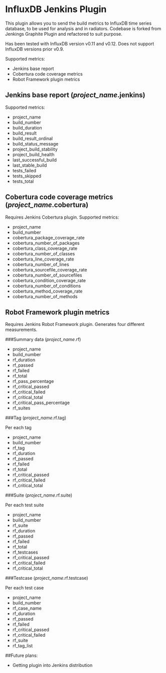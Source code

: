 # InfluxDB Jenkins Plugin

This plugin allows you to send the build metrics to InfluxDB time series database, to be used for analysis and in radiators. Codebase is forked from Jenkings Graphite Plugin and refactored to suit purpose.

Has been tested with InfluxDB version v0.11 and v0.12. Does not support InfluxDB versions prior v0.9.

Supported metrics:
   - Jenkins base report
   - Cobertura code coverage metrics
   - Robot Framework plugin metrics

## Jenkins base report (*project_name*.jenkins)

Supported metrics:
   - project_name
   - build_number
   - build_duration
   - build_result
   - build_result_ordinal
   - build_status_message
   - project_build_stability
   - project_build_health
   - last_successful_build
   - last_stable_build
   - tests_failed
   - tests_skipped
   - tests_total

## Cobertura code coverage metrics (*project_name*.cobertura)

Requires Jenkins Cobertura plugin. Supported metrics:
   - project_name
   - build_number
   - cobertura_package_coverage_rate
   - cobertura_number_of_packages
   - cobertura_class_coverage_rate
   - cobertura_number_of_classes
   - cobertura_line_coverage_rate
   - cobertura_number_of_lines
   - cobertura_sourcefile_coverage_rate
   - cobertura_number_of_sourcefiles
   - cobertura_condition_coverage_rate
   - cobertura_number_of_conditions
   - cobertura_method_coverage_rate
   - cobertura_number_of_methods

## Robot Framework plugin metrics

Requires Jenkins Robot Framework plugin. Generates four different measurements. 

###Summary data (*project_name*.rf)
   - project_name
   - build_number
   - rf_duration
   - rf_passed
   - rf_failed
   - rf_total
   - rf_pass_percentage
   - rf_critical_passed
   - rf_critical_failed
   - rf_critical_total
   - rf_critical_pass_percentage
   - rf_suites

###Tag (*project_name*.rf.tag)

Per each tag
   - project_name
   - build_number
   - rf_tag
   - rf_duration
   - rf_passed
   - rf_failed
   - rf_total
   - rf_critical_passed
   - rf_critical_failed
   - rf_critical_total

###Suite (*project_name*.rf.suite)

Per each test suite
   - project_name
   - build_number
   - rf_suite
   - rf_duration
   - rf_passed
   - rf_failed
   - rf_total
   - rf_testcases
   - rf_critical_passed
   - rf_critical_failed
   - rf_critical_total

###Testcase (*project_name*.rf.testcase)

Per each test case
   - project_name
   - build_number
   - rf_case_name
   - rf_duration
   - rf_passed
   - rf_failed
   - rf_critical_passed
   - rf_critical_failed
   - rf_suite
   - rf_tag_list

##Future plans:
   - Getting plugin into Jenkins distribution
